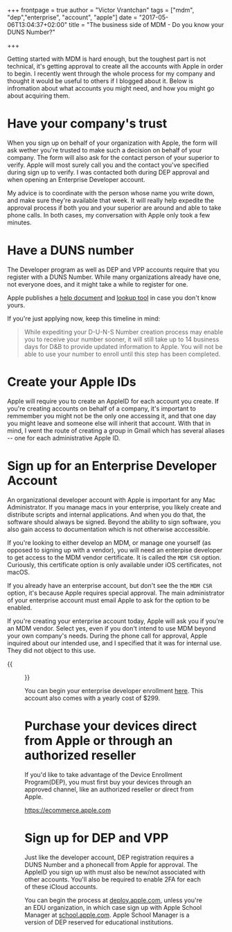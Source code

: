 +++
frontpage = true
author = "Victor Vrantchan"
tags = ["mdm", "dep","enterprise", "account", "apple"]
date = "2017-05-06T13:04:37+02:00"
title = "The business side of MDM - Do you know your DUNS Number?"

+++

Getting started with MDM is hard enough, but the toughest part is not technical, it's getting approval to create all the accounts with Apple in order to begin. I recently went through the whole process for my company and thought it would be useful to others if I blogged about it. Below is infromation about what accounts you might need, and how you might go about acquiring them.

<!--more-->

# Have your company's trust

When you sign up on behalf of your organization with Apple, the form will ask wether you're trusted to make such a decision on behalf of your company. The form will also ask for the contact person of your superior to verify. Apple will most surely call you and the contact you've specified during sign up to verify. I was contacted both during DEP approval and when opening an Enterprise Developer account.

My advice is to coordinate with the person whose name you write down, and make sure they're available that week. It will really help expedite the approval process if both you and your superior are around and able to take phone calls. In both cases, my conversation with Apple only took a few minutes. 


# Have a DUNS number

The Developer program as well as DEP and VPP accounts require that you register with a DUNS Number. While many organizations already have one, not everyone does, and it might take a while to register for one. 

Apple publishes a [help document](https://developer.apple.com/support/D-U-N-S/) and [lookup tool](https://developer.apple.com/enroll/duns-lookup/) in case you don't know yours. 

If you're just applying now, keep this timeline in mind:

> While expediting your D-U-N-S Number creation process may enable you to receive your number sooner, it will still take up to 14 business days for D&B to provide updated information to Apple. You will not be able to use your number to enroll until this step has been completed.

# Create your Apple IDs

Apple will require you to create an AppleID for each account you create. If you're creating accounts on behalf of a company, it's important to remmember you might not be the only one accessing it, and that one day you might leave and someone else will inherit that account. With that in mind, I went the route of creating a group in Gmail which has several aliases -- one for each administrative Apple ID.

# Sign up for an Enterprise Developer Account

An organizational developer account with Apple is important for any Mac Administrator. If you manage macs in your enterprise, you likely create and distribute scripts and internal applications. And when you do that, the software should always be signed. Beyond the ability to sign software, you also gain access to documentation which is not otherwise acccessible.

If you're looking to either develop an MDM, or manage one yourself (as opposed to signing up with a vendor), you will need an enterpise developer to get access to the MDM vendor certificate. It is called the `MDM CSR` option. Curiously, this certificate option is only available under iOS certificates, not macOS. 

If you already have an enterprise account, but don't see the the `MDM CSR` option, it's because Apple requires special approval. The main administrator of your enterprise account must email Apple to ask for the option to be enabled. 

If you're creating your enterprise account today, Apple will ask you if you're an MDM vendor. Select yes, even if you don't intend to use MDM beyond your own company's needs. During the phone call for approval, Apple inquired about our intended use, and I specified that it was for internal use. They did not object to this use.

{{<figure src="/images/mdm_vendor.png" class="screenshot" >}}

You can begin your enterprise developer enrollment [here](https://developer.apple.com/programs/enterprise/). This account also comes with a yearly cost of $299.

# Purchase your devices direct from Apple or through an authorized reseller 

If you'd like to take advantage of the Device Enrollment Program(DEP), you must first buy your devices through an approved channel, like an authorized reseller or direct from Apple.

https://ecommerce.apple.com

# Sign up for DEP and VPP 

Just like the developer account, DEP registration requires a DUNS Number and a phonecall from Apple for approval. The AppleID you sign up with must also be new/not associated with other accounts. You'll also be required to enable 2FA for each of these iCloud accounts. 

You can begin the process at [deploy.apple.com](https://deploy.apple.com), unless you're an EDU organization, in which case sign up with Apple School Manager at [school.apple.com](https://school.apple.com/). Apple School Manager is a version of DEP reserved for educational institutions.


